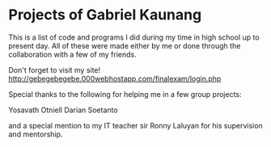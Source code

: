 # Projects of Gabriel Kaunang
This is a list of code and programs I did during my time 
in high school up to present day. All of these were made 
either by me or done through the collaboration with a few 
of my friends.

Don't forget to visit my site!
http://gebegebegebe.000webhostapp.com/finalexam/login.php

Special thanks to the following for helping me in a few 
group projects:

Yosavath Otniell
Darian Soetanto

and a special mention to my IT teacher sir Ronny Laluyan 
for his supervision and mentorship.
